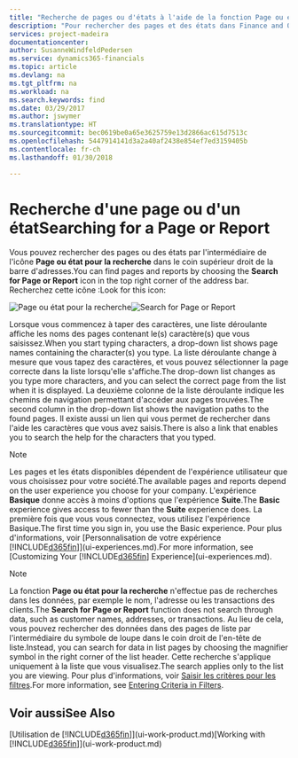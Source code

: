 ```yaml
---
title: "Recherche de pages ou d'états à l'aide de la fonction Page ou état pour la recherche| Microsoft Docs"
description: "Pour rechercher des pages et des états dans Finance and Operations, Business edition, vous pouvez utiliser la fonctionnalité Page ou état pour la recherche."
services: project-madeira
documentationcenter: 
author: SusanneWindfeldPedersen
ms.service: dynamics365-financials
ms.topic: article
ms.devlang: na
ms.tgt_pltfrm: na
ms.workload: na
ms.search.keywords: find
ms.date: 03/29/2017
ms.author: jswymer
ms.translationtype: HT
ms.sourcegitcommit: bec0619be0a65e3625759e13d2866ac615d7513c
ms.openlocfilehash: 5447914141d3a2a40af2438e854ef7ed3159405b
ms.contentlocale: fr-ch
ms.lasthandoff: 01/30/2018

---
```

# <a name="searching-for-a-page-or-report"></a><span data-ttu-id="3daa8-103">Recherche d'une page ou d'un état</span><span class="sxs-lookup"><span data-stu-id="3daa8-103">Searching for a Page or Report</span></span>
<span data-ttu-id="3daa8-104">Vous pouvez rechercher des pages ou des états par l'intermédiaire de l'icône **Page ou état pour la recherche** dans le coin supérieur droit de la barre d'adresses.</span><span class="sxs-lookup"><span data-stu-id="3daa8-104">You can find pages and reports by choosing the **Search for Page or Report** icon in the top right corner of the address bar.</span></span> <span data-ttu-id="3daa8-105">Recherchez cette icône :</span><span class="sxs-lookup"><span data-stu-id="3daa8-105">Look for this icon:</span></span>

<span data-ttu-id="3daa8-106">![Page ou état pour la recherche](media/ui-search/search.png "Page ou état pour la recherche")</span><span class="sxs-lookup"><span data-stu-id="3daa8-106">![Search for Page or Report](media/ui-search/search.png "Search for Page or Report")</span></span>

<span data-ttu-id="3daa8-107">Lorsque vous commencez à taper des caractères, une liste déroulante affiche les noms des pages contenant le(s) caractère(s) que vous saisissez.</span><span class="sxs-lookup"><span data-stu-id="3daa8-107">When you start typing characters, a drop-down list shows page names containing the character(s) you type.</span></span> <span data-ttu-id="3daa8-108">La liste déroulante change à mesure que vous tapez des caractères, et vous pouvez sélectionner la page correcte dans la liste lorsqu'elle s'affiche.</span><span class="sxs-lookup"><span data-stu-id="3daa8-108">The drop-down list changes as you type more characters, and you can select the correct page from the list when it is displayed.</span></span> <span data-ttu-id="3daa8-109">La deuxième colonne de la liste déroulante indique les chemins de navigation permettant d'accéder aux pages trouvées.</span><span class="sxs-lookup"><span data-stu-id="3daa8-109">The second column in the drop-down list shows the navigation paths to the found pages.</span></span> <span data-ttu-id="3daa8-110">Il existe aussi un lien qui vous permet de rechercher dans l'aide les caractères que vous avez saisis.</span><span class="sxs-lookup"><span data-stu-id="3daa8-110">There is also a link that enables you to search the help for the characters that you typed.</span></span>

> [!NOTE]  
>   <span data-ttu-id="3daa8-111">Les pages et les états disponibles dépendent de l'expérience utilisateur que vous choisissez pour votre société.</span><span class="sxs-lookup"><span data-stu-id="3daa8-111">The available pages and reports depend on the user experience you choose for your company.</span></span> <span data-ttu-id="3daa8-112">L'expérience **Basique** donne accès à moins d'options que l'expérience **Suite**.</span><span class="sxs-lookup"><span data-stu-id="3daa8-112">The **Basic** experience gives access to fewer than the **Suite** experience does.</span></span> <span data-ttu-id="3daa8-113">La première fois que vous vous connectez, vous utilisez l'expérience Basique.</span><span class="sxs-lookup"><span data-stu-id="3daa8-113">The first time you sign in, you use the Basic experience.</span></span> <span data-ttu-id="3daa8-114">Pour plus d'informations, voir [Personnalisation de votre expérience [!INCLUDE[d365fin](includes/d365fin_md.md)]](ui-experiences.md).</span><span class="sxs-lookup"><span data-stu-id="3daa8-114">For more information, see [Customizing Your  [!INCLUDE[d365fin](includes/d365fin_md.md)] Experience](ui-experiences.md).</span></span>

> [!NOTE]  
>   <span data-ttu-id="3daa8-115">La fonction **Page ou état pour la recherche** n'effectue pas de recherches dans les données, par exemple le nom, l'adresse ou les transactions des clients.</span><span class="sxs-lookup"><span data-stu-id="3daa8-115">The **Search for Page or Report** function does not search through data, such as customer names, addresses, or transactions.</span></span> <span data-ttu-id="3daa8-116">Au lieu de cela, vous pouvez rechercher des données dans des pages de liste par l'intermédiaire du symbole de loupe dans le coin droit de l'en-tête de liste.</span><span class="sxs-lookup"><span data-stu-id="3daa8-116">Instead, you can search for data in list pages by choosing the magnifier symbol in the right corner of the list header.</span></span> <span data-ttu-id="3daa8-117">Cette recherche s'applique uniquement à la liste que vous visualisez.</span><span class="sxs-lookup"><span data-stu-id="3daa8-117">The search applies only to the list you are viewing.</span></span> <span data-ttu-id="3daa8-118">Pour plus d'informations, voir [Saisir les critères pour les filtres](ui-enter-criteria-filters.md).</span><span class="sxs-lookup"><span data-stu-id="3daa8-118">For more information, see [Entering Criteria in Filters](ui-enter-criteria-filters.md).</span></span>

## <a name="see-also"></a><span data-ttu-id="3daa8-119">Voir aussi</span><span class="sxs-lookup"><span data-stu-id="3daa8-119">See Also</span></span>
<span data-ttu-id="3daa8-120">[Utilisation de [!INCLUDE[d365fin](includes/d365fin_md.md)]](ui-work-product.md)</span><span class="sxs-lookup"><span data-stu-id="3daa8-120">[Working with [!INCLUDE[d365fin](includes/d365fin_md.md)]](ui-work-product.md)</span></span>

